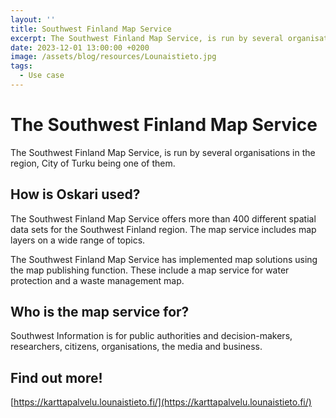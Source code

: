 ```yaml
---
layout: ''
title: Southwest Finland Map Service
excerpt: The Southwest Finland Map Service, is run by several organisations in the region, City of Turku being one of them.
date: 2023-12-01 13:00:00 +0200
image: /assets/blog/resources/Lounaistieto.jpg
tags:
  - Use case
---
```


# The Southwest Finland Map Service

The Southwest Finland Map Service, is run by several organisations in the region, City of Turku being one of them.

## How is Oskari used?

The Southwest Finland Map Service offers more than 400 different spatial data sets for the Southwest Finland region. The map service includes map layers on a wide range of topics.

The Southwest Finland Map Service has implemented map solutions using the map publishing function. These include a map service for water protection and a waste management map.

## Who is the map service for?

Southwest Information is for public authorities and decision-makers, researchers, citizens, organisations, the media and business.

## Find out more!

[https://karttapalvelu.lounaistieto.fi/](https://karttapalvelu.lounaistieto.fi/)